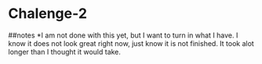# Chalenge-2

##notes
*I am not done with this yet, but I want to turn in what I have.
I know it does not look great right now, just know it is not finished.
It took alot longer than I thought it would take.

